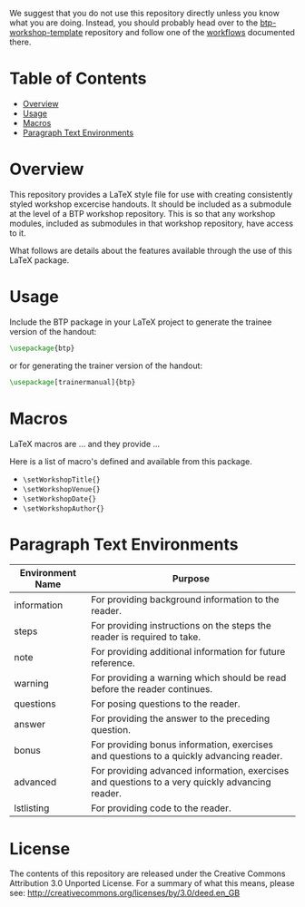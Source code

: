 We suggest that you do not use this repository directly unless you know what you are doing. Instead, you should 
probably head over to the [btp-workshop-template](https://github.com/BPA-CSIRO-Workshops/btp-workshop-template)
repository and follow one of the
[workflows](https://github.com/BPA-CSIRO-Workshops/btp-workshop-template#general-workflows) documented there.

Table of Contents
=================
<!-- toc -->
* [Overview](#overview)
* [Usage](#usage)
* [Macros](#macros)
* [Paragraph Text Environments](#paragraph-text-environments)

<!-- toc stop -->

Overview
========

This repository provides a LaTeX style file for use with creating consistently styled workshop excercise handouts. It
should be included as a submodule at the level of a BTP workshop repository. This is so that any workshop modules,
included as submodules in that workshop repository, have access to it.

What follows are details about the features available through the use of this LaTeX package.

Usage
=====

Include the BTP package in your LaTeX project to generate the trainee version of the handout:

```latex
\usepackage{btp}
```

or for generating the trainer version of the handout:

```latex
\usepackage[trainermanual]{btp}
```

Macros
======

LaTeX macros are ... and they provide ...

Here is a list of macro's defined and available from this package.

  * ```\setWorkshopTitle{}```
  * ```\setWorkshopVenue{}```
  * ```\setWorkshopDate{}```
  * ```\setWorkshopAuthor{}```


Paragraph Text Environments
===========================

| Environment Name | Purpose |
| ---------------- | ----- |
| information      | For providing background information to the reader. |
| steps            | For providing instructions on the steps the reader is required to take. |
| note             | For providing additional information for future reference. |
| warning          | For providing a warning which should be read before the reader continues. |
| questions        | For posing questions to the reader. |
| answer           | For providing the answer to the preceding question. |
| bonus            | For providing bonus information, exercises and questions to a quickly advancing reader. |
| advanced         | For providing advanced information, exercises and questions to a very quickly advancing reader. |
| lstlisting       | For providing code to the reader. |

License
=======
The contents of this repository are released under the Creative Commons
Attribution 3.0 Unported License. For a summary of what this means,
please see:
http://creativecommons.org/licenses/by/3.0/deed.en_GB
